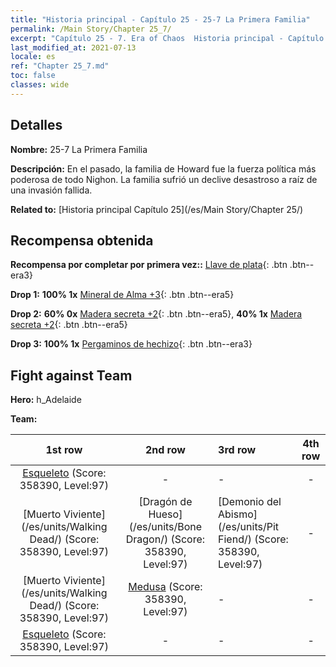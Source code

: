```yaml
---
title: "Historia principal - Capítulo 25 - 25-7 La Primera Familia"
permalink: /Main Story/Chapter 25_7/
excerpt: "Capítulo 25 - 7. Era of Chaos  Historia principal - Capítulo 25_7. 25-7 La Primera Familia"
last_modified_at: 2021-07-13
locale: es
ref: "Chapter 25_7.md"
toc: false
classes: wide
---
```


## Detalles

 **Nombre:** 25-7 La Primera Familia

 **Descripción:** En el pasado, la familia de Howard fue la fuerza política más poderosa de todo Nighon. La familia sufrió un declive desastroso a raíz de una invasión fallida.

 **Related to:** [Historia principal Capítulo 25](/es/Main Story/Chapter 25/)

## Recompensa obtenida

 **Recompensa por completar por primera vez::** [Llave de plata](/ItemsES/con_693/){: .btn .btn--era3}

 **Drop 1:** **100% 1x** [Mineral de Alma +3](/ItemsES/mat_82/){: .btn .btn--era5}

 **Drop 2:** **60% 0x** [Madera secreta +2](/ItemsES/mat_76/){: .btn .btn--era5}, **40% 1x** [Madera secreta +2](/ItemsES/mat_76/){: .btn .btn--era5}

 **Drop 3:** **100% 1x** [Pergaminos de hechizo](/ItemsES/con_694/){: .btn .btn--era3}


## Fight against Team
 **Hero:** h_Adelaide

 **Team:**


  | 1st row | 2nd row | 3rd row | 4th row |
  |:----:|:----:|:----|:----:|
  | [Esqueleto](/es/units/Skeleton/) (Score: 358390, Level:97)  | - | - | - |
  | [Muerto Viviente](/es/units/Walking Dead/) (Score: 358390, Level:97)  | [Dragón de Hueso](/es/units/Bone Dragon/) (Score: 358390, Level:97)  | [Demonio del Abismo](/es/units/Pit Fiend/) (Score: 358390, Level:97)  | - |
  | [Muerto Viviente](/es/units/Walking Dead/) (Score: 358390, Level:97)  | [Medusa](/es/units/Medusa/) (Score: 358390, Level:97)  | - | - |
  | [Esqueleto](/es/units/Skeleton/) (Score: 358390, Level:97)  | - | - | - |


